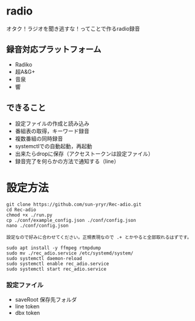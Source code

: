 # radio
オタク！ラジオを聞き逃すな！ってことで作るradio録音

## 録音対応プラットフォーム
- Radiko
- 超A&G+
- 音泉
- 響

## できること
- 設定ファイルの作成と読み込み
- 番組表の取得，キーワード録音
- 複数番組の同時録音
- systemctlでの自動起動，再起動
- 出来たらdropに保存（アクセストークンは設定ファイル）
- 録音完了を何らかの方法で通知する（line）

# 設定方法
```
git clone https://github.com/sun-yryr/Rec-adio.git
cd Rec-adio
chmod +x ./run.py
cp ./conf/example_config.json ./conf/config.json
nano ./conf/config.json

設定なので好みに合わせてください。正規表現なので .+ とかやると全部取れるはずです。

sudo apt install -y ffmpeg rtmpdump
sudo mv ./rec_adio.service /etc/systemd/system/
sudo systemctl daemon-reload
sudo systemctl enable rec_adio.service
sudo systemctl start rec_adio.service
```

### 設定ファイル
- saveRoot 保存先フォルダ
- line token
- dbx token